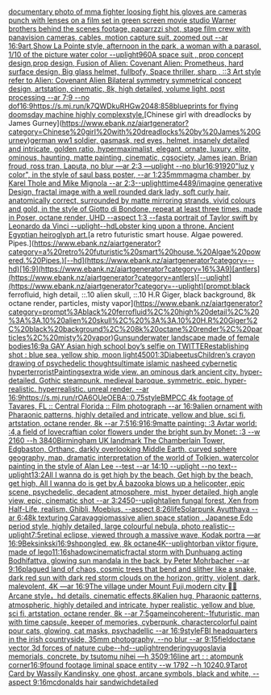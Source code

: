 [documentary photo of mma fighter loosing fight his gloves are cameras punch with lenses on a film set in green screen movie studio Warner brothers behind the scenes footage, paparrzzi shot, stage film crew with panavision cameras, cables, motion capture suit, zoomed out  --ar 16:9](https://www.ebank.nz/aiartgenerator?category=documentary%20photo%20of%20mma%20fighter%20loosing%20fight%20his%20gloves%20are%20cameras%20punch%20with%20lenses%20on%20a%20film%20set%20in%20green%20screen%20movie%20studio%20Warner%20brothers%20behind%20the%20scenes%20footage%2C%20paparrzzi%20shot%2C%20stage%20film%20crew%20with%20panavision%20cameras%2C%20cables%2C%20motion%20capture%20suit%2C%20zoomed%20out%20%20--ar%2016%3A9)[art,](https://www.ebank.nz/aiartgenerator?category=art%2C)[Show La Pointe style, afternoon in the park, a woman with a parasol, 1/10 of the picture water color --uplight](https://www.ebank.nz/aiartgenerator?category=Show%20La%20Pointe%20style%2C%20afternoon%20in%20the%20park%2C%20a%20woman%20with%20a%20parasol%2C%201/10%20of%20the%20picture%20water%20color%20--uplight)[960](https://www.ebank.nz/aiartgenerator?category=960)[A space suit ,  prop concept design,prop design,  Fusion of  Alien: Covenant Alien: Prometheus,  hard surface design, Big glass helmet,   fullbofy, Space thriller, sharp , ::3  Art style refer to Alien: Covenant Alien   Bilateral symmetry       symmetrical   concept design,  artstation, cinematic,  8k, high detailed,  volume light,  post processing    --ar 7:9   --no dof](https://www.ebank.nz/aiartgenerator?category=A%20space%20suit%20%2C%20%20prop%20concept%20design%2Cprop%20design%2C%20%20Fusion%20of%20%20Alien%3A%20Covenant%20Alien%3A%20Prometheus%2C%20%20hard%20surface%20design%2C%20Big%20glass%20helmet%2C%20%20%20fullbofy%2C%20Space%20thriller%2C%20sharp%20%2C%20%3A%3A3%20%20Art%20style%20refer%20to%20Alien%3A%20Covenant%20Alien%20%20%20Bilateral%20symmetry%20%20%20%20%20%20%20symmetrical%20%20%20concept%20design%2C%20%20artstation%2C%20cinematic%2C%20%208k%2C%20high%20detailed%2C%20%20volume%20light%2C%20%20post%20processing%20%20%20%20--ar%207%3A9%20%20%20--no%20dof)[16:9](https://www.ebank.nz/aiartgenerator?category=16%3A9)[<https://s.mj.run/k7QWDkuRHGw>](https://www.ebank.nz/aiartgenerator?category=%3Chttps%3A//s.mj.run/k7QWDkuRHGw%3E)[2048:858](https://www.ebank.nz/aiartgenerator?category=2048%3A858)[blueprints for flying doomsday machine highly complex](https://www.ebank.nz/aiartgenerator?category=blueprints%20for%20flying%20doomsday%20machine%20highly%20complex)[style.](https://www.ebank.nz/aiartgenerator?category=style.)[Chinese girl with dreadlocks by James Gurney](https://www.ebank.nz/aiartgenerator?category=Chinese%20girl%20with%20dreadlocks%20by%20James%20Gurney)[german ww1 soldier, gasmask, red eyes, helmet, insanely detailed and intricate, golden ratio, hypermaximalist, elegant, ornate, luxury, elite, ominous, haunting, matte painting, cinematic, cgsociety, James jean, Brian froud, ross tran, Laputa, no blur —ar 2:3 —uplight --no blur](https://www.ebank.nz/aiartgenerator?category=german%20ww1%20soldier%2C%20gasmask%2C%20red%20eyes%2C%20helmet%2C%20insanely%20detailed%20and%20intricate%2C%20golden%20ratio%2C%20hypermaximalist%2C%20elegant%2C%20ornate%2C%20luxury%2C%20elite%2C%20ominous%2C%20haunting%2C%20matte%20painting%2C%20cinematic%2C%20cgsociety%2C%20James%20jean%2C%20Brian%20froud%2C%20ross%20tran%2C%20Laputa%2C%20no%20blur%20%E2%80%94ar%202%3A3%20%E2%80%94uplight%20--no%20blur)[16:9](https://www.ebank.nz/aiartgenerator?category=16%3A9)[1920](https://www.ebank.nz/aiartgenerator?category=1920)["luz y color", in the style of saul bass poster, --ar 1:2](https://www.ebank.nz/aiartgenerator?category=%22luz%20y%20color%22%2C%20in%20the%20style%20of%20saul%20bass%20poster%2C%20--ar%201%3A2)[35mm](https://www.ebank.nz/aiartgenerator?category=35mm)[magma chamber, by Karel Thole and Mike Mignola --ar 2:3](https://www.ebank.nz/aiartgenerator?category=magma%20chamber%2C%20by%20Karel%20Thole%20and%20Mike%20Mignola%20--ar%202%3A3)[--uplight](https://www.ebank.nz/aiartgenerator?category=--uplight)[time](https://www.ebank.nz/aiartgenerator?category=time)[448](https://www.ebank.nz/aiartgenerator?category=448)[9](https://www.ebank.nz/aiartgenerator?category=9)[/imagine generative Design, fractal image with a well rounded dark lady, soft curly hair, anatomically correct, surrounded by matte mirroring strands, vivid colours and gold, in the style of  Giotto di Bondone, repeat at least three times, made in Poser, octane render,  UHD --aspect 1:3 --fast](https://www.ebank.nz/aiartgenerator?category=/imagine%20generative%20Design%2C%20fractal%20image%20with%20a%20well%20rounded%20dark%20lady%2C%20soft%20curly%20hair%2C%20anatomically%20correct%2C%20surrounded%20by%20matte%20mirroring%20strands%2C%20vivid%20colours%20and%20gold%2C%20in%20the%20style%20of%20%20Giotto%20di%20Bondone%2C%20repeat%20at%20least%20three%20times%2C%20made%20in%20Poser%2C%20octane%20render%2C%20%20UHD%20--aspect%201%3A3%20--fast)[a portrait of Taylor swift by Leonardo da Vinci --uplight](https://www.ebank.nz/aiartgenerator?category=a%20portrait%20of%20Taylor%20swift%20by%20Leonardo%20da%20Vinci%20--uplight)[--hd](https://www.ebank.nz/aiartgenerator?category=--hd)[Lobster king upon a throne. Ancient Egyptian heiroglyph art.](https://www.ebank.nz/aiartgenerator?category=Lobster%20king%20upon%20a%20throne.%20Ancient%20Egyptian%20heiroglyph%20art.)[a retro futuristic smart house. Algae powered. Pipes.](https://www.ebank.nz/aiartgenerator?category=a%20retro%20futuristic%20smart%20house.%20Algae%20powered.%20Pipes.)[--hd](https://www.ebank.nz/aiartgenerator?category=--hd)[16:9](https://www.ebank.nz/aiartgenerator?category=16%3A9)[antlers](https://www.ebank.nz/aiartgenerator?category=antlers)[--uplight](https://www.ebank.nz/aiartgenerator?category=--uplight)[prompt:black ferrofluid, high detail, ::.10 alien skull, ::.10 H.R Giger, black background, 8k octane render, particles, misty vapor](https://www.ebank.nz/aiartgenerator?category=prompt%3Ablack%20ferrofluid%2C%20high%20detail%2C%20%3A%3A.10%20alien%20skull%2C%20%3A%3A.10%20H.R%20Giger%2C%20black%20background%2C%208k%20octane%20render%2C%20particles%2C%20misty%20vapor)[Guns](https://www.ebank.nz/aiartgenerator?category=Guns)[underwater landscape made of female bodies](https://www.ebank.nz/aiartgenerator?category=underwater%20landscape%20made%20of%20female%20bodies)[16:9](https://www.ebank.nz/aiartgenerator?category=16%3A9)[a GAY Asian high school boy’s selfie on TWITTER](https://www.ebank.nz/aiartgenerator?category=a%20GAY%20Asian%20high%20school%20boy%E2%80%99s%20selfie%20on%20TWITTER)[establishing shot : blue sea, yellow ship, moon light](https://www.ebank.nz/aiartgenerator?category=establishing%20shot%20%3A%20blue%20sea%2C%20yellow%20ship%2C%20moon%20light)[4500](https://www.ebank.nz/aiartgenerator?category=4500)[1:3](https://www.ebank.nz/aiartgenerator?category=1%3A3)[Diabeetus](https://www.ebank.nz/aiartgenerator?category=Diabeetus)[Children’s crayon drawing of psychedelic thoughts](https://www.ebank.nz/aiartgenerator?category=Children%E2%80%99s%20crayon%20drawing%20of%20psychedelic%20thoughts)[ultimate islamic nasheed cybernetic hyperterrorist](https://www.ebank.nz/aiartgenerator?category=ultimate%20islamic%20nasheed%20cybernetic%20hyperterrorist)[Paintings](https://www.ebank.nz/aiartgenerator?category=Paintings)[extra wide view. an ominous dark ancient city. hyper-detailed. Gothic steampunk. medieval baroque. symmetric. epic. hyper-realistic. hyperrealistic. unreal render. --ar 16:9](https://www.ebank.nz/aiartgenerator?category=extra%20wide%20view.%20an%20ominous%20dark%20ancient%20city.%20hyper-detailed.%20Gothic%20steampunk.%20medieval%20baroque.%20symmetric.%20epic.%20hyper-realistic.%20hyperrealistic.%20unreal%20render.%20--ar%2016%3A9)[<https://s.mj.run/rOA6OUeOEBA>](https://www.ebank.nz/aiartgenerator?category=%3Chttps%3A//s.mj.run/rOA6OUeOEBA%3E)[::0.75](https://www.ebank.nz/aiartgenerator?category=%3A%3A0.75)[style](https://www.ebank.nz/aiartgenerator?category=style)[BMPCC 4k  footage of Tavares, FL :: Central Florida :: Film photograph --ar 16:9](https://www.ebank.nz/aiartgenerator?category=BMPCC%204k%20%20footage%20of%20Tavares%2C%20FL%20%3A%3A%20Central%20Florida%20%3A%3A%20Film%20photograph%20--ar%2016%3A9)[alien ornament with Pharaonic patterns, highly detailed and intricate, yellow and blue, sci fi, artstation, octane render, 8k --ar 7:5](https://www.ebank.nz/aiartgenerator?category=alien%20ornament%20with%20Pharaonic%20patterns%2C%20highly%20detailed%20and%20intricate%2C%20yellow%20and%20blue%2C%20sci%20fi%2C%20artstation%2C%20octane%20render%2C%208k%20--ar%207%3A5)[16:9](https://www.ebank.nz/aiartgenerator?category=16%3A9)[16:9](https://www.ebank.nz/aiartgenerator?category=16%3A9)[matte painting: :3 Avtar world: :4,a field of lovecraftian color flowers under the bright sun.by Monet: :3 --w 2160 --h 3840](https://www.ebank.nz/aiartgenerator?category=matte%20painting%3A%20%3A3%20Avtar%20world%3A%20%3A4%2Ca%20field%20of%20lovecraftian%20color%20flowers%20under%20the%20bright%20sun.by%20Monet%3A%20%3A3%20--w%202160%20--h%203840)[Birmingham UK landmark The Chamberlain Tower, Edgbaston, Orthanc, darkly overlooking Middle Earth, curved sphere geography, map, dramatic interpretation of the world of Tolkien, watercolor painting in the style of Alan Lee --test --ar 14:10 --uplight --no text](https://www.ebank.nz/aiartgenerator?category=Birmingham%20UK%20landmark%20The%20Chamberlain%20Tower%2C%20Edgbaston%2C%20Orthanc%2C%20darkly%20overlooking%20Middle%20Earth%2C%20curved%20sphere%20geography%2C%20map%2C%20dramatic%20interpretation%20of%20the%20world%20of%20Tolkien%2C%20watercolor%20painting%20in%20the%20style%20of%20Alan%20Lee%20--test%20--ar%2014%3A10%20--uplight%20--no%20text)[--uplight](https://www.ebank.nz/aiartgenerator?category=--uplight)[1](https://www.ebank.nz/aiartgenerator?category=1)[3:2](https://www.ebank.nz/aiartgenerator?category=3%3A2)[All I wanna do is get high by the beach, Get high by the beach, get high, All I wanna do is get by,A bazooka blows up a helicopter,,epic scene, psychedelic, decadent atmosphere, mist, hyper detailed, high angle view, epic, cinematic shot --ar 3:2](https://www.ebank.nz/aiartgenerator?category=All%20I%20wanna%20do%20is%20get%20high%20by%20the%20beach%2C%20Get%20high%20by%20the%20beach%2C%20get%20high%2C%20All%20I%20wanna%20do%20is%20get%20by%2CA%20bazooka%20blows%20up%20a%20helicopter%2C%2Cepic%20scene%2C%20psychedelic%2C%20decadent%20atmosphere%2C%20mist%2C%20hyper%20detailed%2C%20high%20angle%20view%2C%20epic%2C%20cinematic%20shot%20--ar%203%3A2)[450](https://www.ebank.nz/aiartgenerator?category=450)[--uplight](https://www.ebank.nz/aiartgenerator?category=--uplight)[alien fungal forest, Xen from Half-Life, realism, Ghibli, Moebius, --aspect 8:26](https://www.ebank.nz/aiartgenerator?category=alien%20fungal%20forest%2C%20Xen%20from%20Half-Life%2C%20realism%2C%20Ghibli%2C%20Moebius%2C%20--aspect%208%3A26)[life](https://www.ebank.nz/aiartgenerator?category=life)[Solarpunk Ayutthaya --ar 6:4](https://www.ebank.nz/aiartgenerator?category=Solarpunk%20Ayutthaya%20--ar%206%3A4)[8k texturing Caravaggio](https://www.ebank.nz/aiartgenerator?category=8k%20texturing%20Caravaggio)[massive alien space station , Japanese Edo period style, highly detailed, large colourful nebula, photo realistic](https://www.ebank.nz/aiartgenerator?category=massive%20alien%20space%20station%20%2C%20Japanese%20Edo%20period%20style%2C%20highly%20detailed%2C%20large%20colourful%20nebula%2C%20photo%20realistic)[--uplight](https://www.ebank.nz/aiartgenerator?category=--uplight)[7:5](https://www.ebank.nz/aiartgenerator?category=7%3A5)[retinal eclipse, viewed through a massive wave, Kodak portra —ar 16:9](https://www.ebank.nz/aiartgenerator?category=retinal%20eclipse%2C%20viewed%20through%20a%20massive%20wave%2C%20Kodak%20portra%20%E2%80%94ar%2016%3A9)[Beksinkski](https://www.ebank.nz/aiartgenerator?category=Beksinkski)[16:9](https://www.ebank.nz/aiartgenerator?category=16%3A9)[shpongled, ew, 8k octane](https://www.ebank.nz/aiartgenerator?category=shpongled%2C%20ew%2C%208k%20octane)[4K](https://www.ebank.nz/aiartgenerator?category=4K)[--uplight](https://www.ebank.nz/aiartgenerator?category=--uplight)[orban viktor figure, made of lego](https://www.ebank.nz/aiartgenerator?category=orban%20viktor%20figure%2C%20made%20of%20lego)[11:16](https://www.ebank.nz/aiartgenerator?category=11%3A16)[shadow](https://www.ebank.nz/aiartgenerator?category=shadow)[cinematic](https://www.ebank.nz/aiartgenerator?category=cinematic)[fractal storm with Dunhuang acting Bodhifattva, glowing sun mandala in the back, by Peter Mohrbacher  --ar 9:16](https://www.ebank.nz/aiartgenerator?category=fractal%20storm%20with%20Dunhuang%20acting%20Bodhifattva%2C%20glowing%20sun%20mandala%20in%20the%20back%2C%20by%20Peter%20Mohrbacher%20%20--ar%209%3A16)[plagued land of chaos, cosmic trees that bend and slither like a snake, dark red sun with dark red storm clouds on the horizon, gritty, violent, dark, malevolent, 4K —ar 16:9](https://www.ebank.nz/aiartgenerator?category=plagued%20land%20of%20chaos%2C%20cosmic%20trees%20that%20bend%20and%20slither%20like%20a%20snake%2C%20dark%20red%20sun%20with%20dark%20red%20storm%20clouds%20on%20the%20horizon%2C%20gritty%2C%20violent%2C%20dark%2C%20malevolent%2C%204K%20%E2%80%94ar%2016%3A9)[The village under Mount Fuji,modern city ， Arcane style，hd details, cinematic effects,8K](https://www.ebank.nz/aiartgenerator?category=The%20village%20under%20Mount%20Fuji%2Cmodern%20city%20%EF%82%B7%EF%BC%8C%20Arcane%20style%EF%BC%8Chd%20details%2C%20cinematic%20effects%2C8K)[alien hug, Pharaonic patterns, atmospheric, highly detailed and intricate, hyper realistic, yellow and blue, sci fi, artstation, octane render, 8k --ar 7:5](https://www.ebank.nz/aiartgenerator?category=alien%20hug%2C%20Pharaonic%20patterns%2C%20atmospheric%2C%20highly%20detailed%20and%20intricate%2C%20hyper%20realistic%2C%20yellow%20and%20blue%2C%20sci%20fi%2C%20artstation%2C%20octane%20render%2C%208k%20--ar%207%3A5)[game](https://www.ebank.nz/aiartgenerator?category=game)[incoherent:-1](https://www.ebank.nz/aiartgenerator?category=incoherent%3A-1)[](https://www.ebank.nz/aiartgenerator?category=)[futuristic, man with time capsule, keeper of memories, cyberpunk, character](https://www.ebank.nz/aiartgenerator?category=futuristic%2C%20man%20with%20time%20capsule%2C%20keeper%20of%20memories%2C%20cyberpunk%2C%20character)[colorful paint pour cats, glowing, cat masks, psychadellic  --ar 16:9](https://www.ebank.nz/aiartgenerator?category=colorful%20paint%20pour%20cats%2C%20glowing%2C%20cat%20masks%2C%20psychadellic%20%20--ar%2016%3A9)[style](https://www.ebank.nz/aiartgenerator?category=style)[FBI headquarters in the irish countryside, 35mm photography, --no blur --ar 9:15](https://www.ebank.nz/aiartgenerator?category=FBI%20headquarters%20in%20the%20irish%20countryside%2C%2035mm%20photography%2C%20--no%20blur%20--ar%209%3A15)[field](https://www.ebank.nz/aiartgenerator?category=field)[octane vector 3d forces of nature cube](https://www.ebank.nz/aiartgenerator?category=octane%20vector%203d%20forces%20of%20nature%20cube)[--hd](https://www.ebank.nz/aiartgenerator?category=--hd)[--uplight](https://www.ebank.nz/aiartgenerator?category=--uplight)[rendering](https://www.ebank.nz/aiartgenerator?category=rendering)[yugoslavia memorials, concrete,  by tsutomu nihei —h 350](https://www.ebank.nz/aiartgenerator?category=yugoslavia%20memorials%2C%20concrete%2C%20%20by%20tsutomu%20nihei%20%E2%80%94h%20350)[9:16](https://www.ebank.nz/aiartgenerator?category=9%3A16)[line art : : atompunk corner](https://www.ebank.nz/aiartgenerator?category=line%20art%20%3A%20%3A%20atompunk%20corner)[16:9](https://www.ebank.nz/aiartgenerator?category=16%3A9)[found footage liminal space entity --w 1792 --h 1024](https://www.ebank.nz/aiartgenerator?category=found%20footage%20liminal%20space%20entity%20--w%201792%20--h%201024)[0.9](https://www.ebank.nz/aiartgenerator?category=0.9)[Tarot Card by Wassily Kandinsky, one ghost, arcane symbols, black and white, --aspect 9:16](https://www.ebank.nz/aiartgenerator?category=Tarot%20Card%20by%20Wassily%20Kandinsky%2C%20one%20ghost%2C%20arcane%20symbols%2C%20black%20and%20white%2C%20--aspect%209%3A16)[mcdonalds hair sandwich](https://www.ebank.nz/aiartgenerator?category=mcdonalds%20hair%20sandwich)[detailed](https://www.ebank.nz/aiartgenerator?category=detailed)